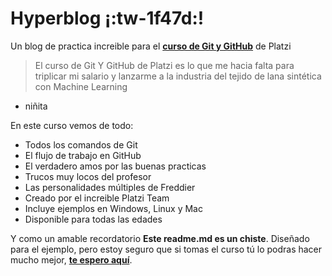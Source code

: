 # Hyperblog ¡:tw-1f47d:!
Un blog de practica increible para el [**curso de Git y GitHub**](https://platzi.com/cursos/git-github/ "**curso de Git y GitHub**") de Platzi
> El curso de Git Y GitHub de Platzi es lo que me hacia falta para triplicar mi salario y lanzarme a la industria del tejido de lana sintética con Machine Learning
>
- niñita 

En este curso vemos de todo:
* Todos los comandos de Git
* El flujo de trabajo en GitHub
* El verdadero amos por las buenas practicas
* Trucos muy locos del profesor 
* Las personalidades múltiples de Freddier
* Creado por el increible Platzi Team
* Incluye ejemplos en Windows, Linux y Mac
* Disponible para todas las edades 

Y como un amable recordatorio **Este readme.md es un chiste**. Diseñado para el ejemplo, pero estoy seguro que si tomas el curso tú lo podras hacer mucho mejor, [**te espero aquí**](https://platzi.com/cursos/git-github/ "**te espero aquí**").

